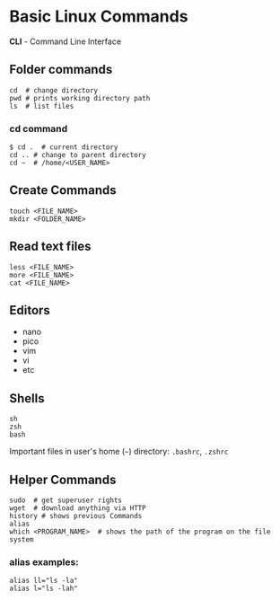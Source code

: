 
# Basic Linux Commands

**CLI** - Command Line Interface

## Folder commands

```
cd  # change directory
pwd # prints working directory path
ls  # list files
```

### cd command

```
$ cd .  # current directory
cd .. # change to parent directory
cd ~  # /home/<USER_NAME>
```

## Create Commands

```
touch <FILE_NAME>
mkdir <FOLDER_NAME>
```

## Read text files

```
less <FILE_NAME>
more <FILE_NAME>
cat <FILE_NAME>
```

## Editors

* nano
* pico
* vim
* vi
* etc

## Shells

```
sh
zsh
bash
```

Important files in user's home (`~`) directory: `.bashrc`, `.zshrc`

## Helper Commands

```
sudo  # get superuser rights
wget  # download anything via HTTP
history # shows previous Commands
alias
which <PROGRAM_NAME>  # shows the path of the program on the file system
```

### alias examples:

```
alias ll="ls -la"
alias l="ls -lah"
```
